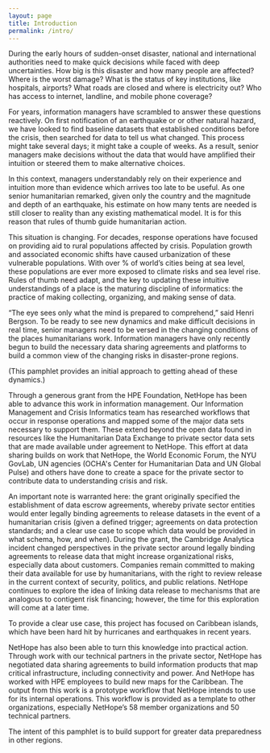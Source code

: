 ```yaml
---
layout: page
title: Introduction
permalink: /intro/
---
```


During the early hours of sudden-onset disaster, national and international authorities need to make quick decisions while faced with deep uncertainties. How big is this disaster and how many people are affected? Where is the worst damage? What is the status of key institutions, like hospitals, airports? What roads are closed and where is electricity out? Who has access to internet, landline, and mobile phone coverage?  

For years, information managers have scrambled to answer these questions reactively. On first notification of an earthquake or or other natural hazard, we have looked to find baseline datasets that established conditions before the crisis, then searched for data to tell us what changed. This process might take several days; it might take a couple of weeks. As a result, senior managers make decisions without the data that would have amplified their intuition or steered them to make alternative choices.

In this context, managers understandably rely on their experience and intuition more than evidence which arrives too late to be useful. As one senior humanitarian remarked, given only the country and the magnitude and depth of an earthquake, his estimate on how many tents are needed is still closer to reality than any existing mathematical model. It is for this reason that rules of thumb guide humanitarian action.

This situation is changing. For decades, response operations have focused on providing aid to rural populations affected by crisis. Population growth and associated economic shifts have caused urbanization of these vulnerable populations. With over % of world’s cities being at sea level, these populations are ever more exposed to climate risks and sea level rise. Rules of thumb need adapt, and the key to updating these intuitive understandings of a place is the maturing discipline of informatics: the practice of making collecting, organizing, and making sense of data.

“The eye sees only what the mind is prepared to comprehend,” said Henri Bergson. To be ready to see new dynamics and make difficult decisions in real time, senior managers need to be versed in the changing conditions of the places humanitarians work. Information managers have only recently begun to build the necessary data sharing agreements and platforms to build a common view of the changing risks in disaster-prone regions.

(This pamphlet provides an initial approach to getting ahead of these dynamics.)

Through a generous grant from the HPE Foundation, NetHope has been able to advance this work in information management. Our Information Management and Crisis Informatics team has researched workflows that occur in response operations and mapped some of the major data sets necessary to support them. These extend beyond the open data found in resources like the Humanitarian Data Exchange to private sector data sets that are made available under agreement to NetHope. This effort at data sharing builds on work that NetHope, the World Economic Forum, the NYU GovLab, UN agencies (OCHA's Center for Humanitarian Data and UN Global Pulse) and others have done to create a space for the private sector to contribute data to understanding crisis and risk.

An important note is warranted here: the grant originally specified the establishment of data escrow agreements, whereby private sector entities would enter legally binding agreements to release datasets in the event of a humanitarian crisis (given a defined trigger; agreements on data protection standards; and a clear use case to scope which data would be provided in what schema, how, and when). During the grant, the Cambridge Analytica incident changed perspectives in the private sector around legally binding agreements to release data that might increase organizational risks, especially data about customers. Companies remain committed to making their data available for use by humanitarians, with the right to review release in the current context of security, politics, and public relations. NetHope continues to explore the idea of linking data release to mechanisms that are analogous to contigent risk financing; however, the time for this exploration will come at a later time.

To provide a clear use case, this project has focused on Caribbean islands, which have been hard hit by hurricanes and earthquakes in recent years.

NetHope has also been able to turn this knowledge into practical action. Through work with our technical partners in the private sector, NetHope has negotiated data sharing agreements to build information products that map critical infrastructure, including connectivity and power. And NetHope has worked with HPE employees to build new maps for the Caribbean. The output from this work is a prototype workflow that NetHope intends to use for its internal operations. This workflow is provided as a template to other organizations, especially NetHope’s 58 member organizations and 50 technical partners.

The intent of this pamphlet is to build support for greater data preparedness in other regions.
